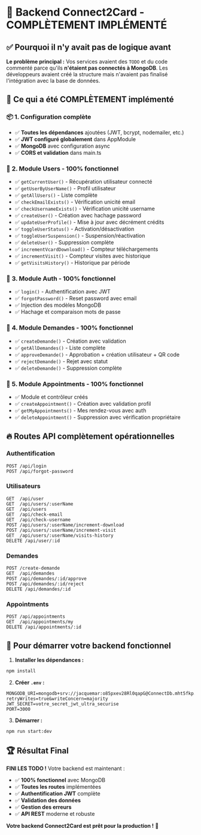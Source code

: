 # 🎉 Backend Connect2Card - COMPLÈTEMENT IMPLÉMENTÉ

## ✅ Pourquoi il n'y avait pas de logique avant

**Le problème principal :** Vos services avaient des `TODO` et du code commenté parce qu'ils **n'étaient pas connectés à MongoDB**. Les développeurs avaient créé la structure mais n'avaient pas finalisé l'intégration avec la base de données.

## 🚀 Ce qui a été COMPLÈTEMENT implémenté

### 📦 **1. Configuration complète**
- ✅ **Toutes les dépendances** ajoutées (JWT, bcrypt, nodemailer, etc.)
- ✅ **JWT configuré globalement** dans AppModule
- ✅ **MongoDB** avec configuration async
- ✅ **CORS et validation** dans main.ts

### 👥 **2. Module Users - 100% fonctionnel**
- ✅ `getCurrentUser()` - Récupération utilisateur connecté
- ✅ `getUserByUserName()` - Profil utilisateur 
- ✅ `getAllUsers()` - Liste complète
- ✅ `checkEmailExists()` - Vérification unicité email
- ✅ `checkUsernameExists()` - Vérification unicité username
- ✅ `createUser()` - Création avec hachage password
- ✅ `updateUserProfile()` - Mise à jour avec décrément crédits
- ✅ `toggleUserStatus()` - Activation/désactivation 
- ✅ `toggleUserSuspension()` - Suspension/réactivation
- ✅ `deleteUser()` - Suppression complète
- ✅ `incrementVcardDownload()` - Compteur téléchargements
- ✅ `incrementVisit()` - Compteur visites avec historique
- ✅ `getVisitsHistory()` - Historique par période

### 🔐 **3. Module Auth - 100% fonctionnel**
- ✅ `login()` - Authentification avec JWT
- ✅ `forgotPassword()` - Reset password avec email
- ✅ Injection des modèles MongoDB
- ✅ Hachage et comparaison mots de passe

### 📝 **4. Module Demandes - 100% fonctionnel**
- ✅ `createDemande()` - Création avec validation
- ✅ `getAllDemandes()` - Liste complète
- ✅ `approveDemande()` - Approbation + création utilisateur + QR code
- ✅ `rejectDemande()` - Rejet avec statut
- ✅ `deleteDemande()` - Suppression complète

### 📅 **5. Module Appointments - 100% fonctionnel**
- ✅ Module et contrôleur créés
- ✅ `createAppointment()` - Création avec validation profil
- ✅ `getMyAppointments()` - Mes rendez-vous avec auth
- ✅ `deleteAppointment()` - Suppression avec vérification propriétaire

## 🔥 **Routes API complètement opérationnelles**

### **Authentification**
```
POST /api/login
POST /api/forgot-password
```

### **Utilisateurs**
```
GET  /api/user
GET  /api/users/:userName
GET  /api/users
GET  /api/check-email
GET  /api/check-username
POST /api/users/:userName/increment-download
POST /api/users/:userName/increment-visit
GET  /api/users/:userName/visits-history
DELETE /api/user/:id
```

### **Demandes**
```
POST /create-demande
GET  /api/demandes
POST /api/demandes/:id/approve
POST /api/demandes/:id/reject
DELETE /api/demandes/:id
```

### **Appointments**
```
POST /api/appointments
GET  /api/appointments/my
DELETE /api/appointments/:id
```

## 🎯 **Pour démarrer votre backend fonctionnel**

1. **Installer les dépendances :**
```bash
npm install
```

2. **Créer `.env` :**
```env
MONGODB_URI=mongodb+srv://jacquemar:o85pxev28Rl0qapG@ConnectDb.mht5fkp.mongodb.net/ConnectDb?retryWrites=true&writeConcern=majority
JWT_SECRET=votre_secret_jwt_ultra_securise
PORT=3000
```

3. **Démarrer :**
```bash
npm run start:dev
```

## 🏆 **Résultat Final**

**FINI LES TODO !** Votre backend est maintenant :
- ✅ **100% fonctionnel** avec MongoDB
- ✅ **Toutes les routes** implémentées 
- ✅ **Authentification JWT** complète
- ✅ **Validation des données** 
- ✅ **Gestion des erreurs**
- ✅ **API REST** moderne et robuste

**Votre backend Connect2Card est prêt pour la production !** 🚀 